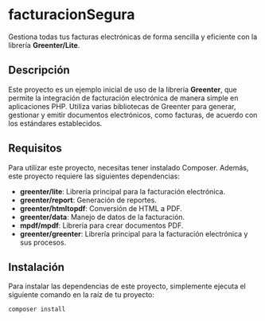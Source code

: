 # facturacionSegura

Gestiona todas tus facturas electrónicas de forma sencilla y eficiente con la librería **Greenter/Lite**.

## Descripción

Este proyecto es un ejemplo inicial de uso de la librería **Greenter**, que permite la integración de facturación electrónica de manera simple en aplicaciones PHP. Utiliza varias bibliotecas de Greenter para generar, gestionar y emitir documentos electrónicos, como facturas, de acuerdo con los estándares establecidos.

## Requisitos

Para utilizar este proyecto, necesitas tener instalado Composer. Además, este proyecto requiere las siguientes dependencias:

- **greenter/lite**: Librería principal para la facturación electrónica.
- **greenter/report**: Generación de reportes.
- **greenter/htmltopdf**: Conversión de HTML a PDF.
- **greenter/data**: Manejo de datos de la facturación.
- **mpdf/mpdf**: Librería para crear documentos PDF.
- **greenter/greenter**: Librería principal para la facturación electrónica y sus procesos.

## Instalación

Para instalar las dependencias de este proyecto, simplemente ejecuta el siguiente comando en la raíz de tu proyecto:

```bash
composer install
